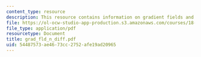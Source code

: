 ```yaml
---
content_type: resource
description: This resource contains information on gradient fields and exact differentials.
file: https://ol-ocw-studio-app-production.s3.amazonaws.com/courses/18-02-multivariable-calculus-spring-2006/54487573ae4673cc2752afe19ad20965_grad_fld_n_diff.pdf
file_type: application/pdf
resourcetype: Document
title: grad_fld_n_diff.pdf
uid: 54487573-ae46-73cc-2752-afe19ad20965
---
```

